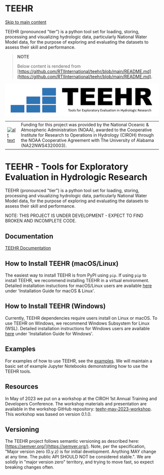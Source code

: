 # TEEHR

[Skip to main content](https://docs.ciroh.org/docs/products/evaluation/rtiteehr/#__docusaurus_skipToContent_fallback)

TEEHR (pronounced "tier") is a python tool set for loading, storing, processing and visualizing hydrologic data, particularly National Water Model data, for the purpose of exploring and evaluating the datasets to assess their skill and performance.

> **NOTE**
>
>  Below content is rendered from [https://github.com/RTIInternational/teehr/blob/main/README.md](https://github.com/RTIInternational/teehr/blob/main/README.md).

[![alt text](https://github.com/RTIInternational/teehr/raw/main/docs/images/teehr.png)](https://github.com/RTIInternational/teehr/blob/main/docs/images/teehr.png)

|  |  |
| --- | --- |
| [![alt text](https://camo.githubusercontent.com/f1425ea9a6a4492162f5ff3a63a5d0827fc95442381ae96e095095c7afd57152/68747470733a2f2f6369726f682e75612e6564752f77702d636f6e74656e742f75706c6f6164732f323032322f30382f4349524f484c6f676f5f323030783230302e706e67)](https://camo.githubusercontent.com/f1425ea9a6a4492162f5ff3a63a5d0827fc95442381ae96e095095c7afd57152/68747470733a2f2f6369726f682e75612e6564752f77702d636f6e74656e742f75706c6f6164732f323032322f30382f4349524f484c6f676f5f323030783230302e706e67) | Funding for this project was provided by the National Oceanic & Atmospheric Administration (NOAA), awarded to the Cooperative Institute for Research to Operations in Hydrology (CIROH) through the NOAA Cooperative Agreement with The University of Alabama (NA22NWS4320003). |

# TEEHR - Tools for Exploratory Evaluation in Hydrologic Research

TEEHR (pronounced "tier") is a python tool set for loading, storing,
processing and visualizing hydrologic data, particularly National Water
Model data, for the purpose of exploring and evaluating the datasets to
assess their skill and performance.

NOTE: THIS PROJECT IS UNDER DEVELOPMENT - EXPECT TO FIND BROKEN AND INCOMPLETE CODE.

## Documentation

[TEEHR Documentation](https://rtiinternational.github.io/teehr/)

## How to Install TEEHR (macOS/Linux)

The easiest way to install TEEHR is from PyPI using `pip`. If using `pip` to install TEEHR, we recommend installing TEEHR in a virtual environment. Detailed installation instuctions for macOS/Linux users are available [here](https://rtiinternational.github.io/teehr/getting_started/index.html#installation-guide-for-macos-linux) under 'Installation Guide for macOS & Linux'.

## How to Install TEEHR (Windows)

Currently, TEEHR dependencies require users install on Linux or macOS. To use TEEHR on Windows, we recommend Windows Subsystem for Linux (WSL). Detailed installation instructions for Windows users are available [here](https://rtiinternational.github.io/teehr/getting_started/index.html#installation-guide-for-windows) under 'Installation Guide for Windows'.

## Examples

For examples of how to use TEEHR, see the [examples](https://rtiinternational.github.io/teehr/user_guide/index.html). We will maintain a basic set of example Jupyter Notebooks demonstrating how to use the TEEHR tools.

## Resources

In May of 2023 we put on a workshop at the CIROH 1st Annual Training and Developers Conference. The workshop materials and presentation are available in the workshop GitHub repository: [teehr-may-2023-workshop](https://github.com/RTIInternational/teehr-may-2023-workshop). This workshop was based on version 0.1.0.

## Versioning

The TEEHR project follows semantic versioning as described here: [https://semver.org/](https://semver.org/).
Note, per the specification, "Major version zero (0.y.z) is for initial development. Anything MAY change at any time. The public API SHOULD NOT be considered stable.". We are solidly in "major version zero" territory, and trying to move fast, so expect breaking changes often.